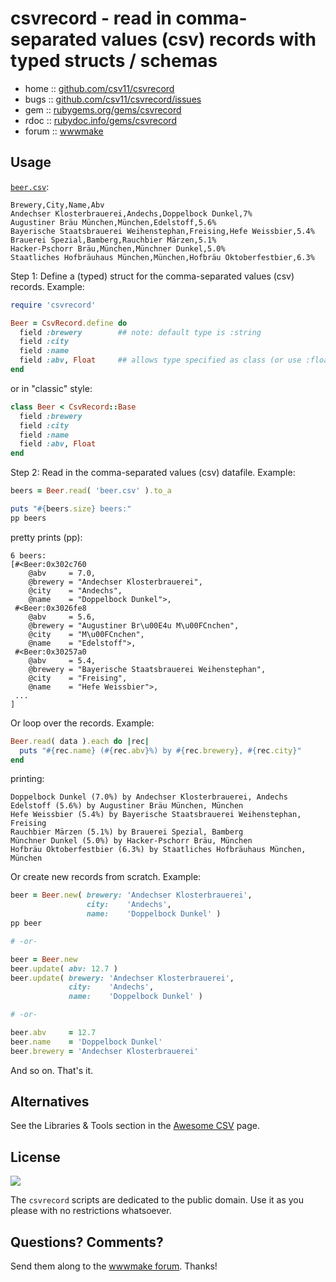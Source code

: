 # csvrecord - read in comma-separated values (csv) records with typed structs / schemas


* home  :: [github.com/csv11/csvrecord](https://github.com/csv11/csvrecord)
* bugs  :: [github.com/csv11/csvrecord/issues](https://github.com/csv11/csvrecord/issues)
* gem   :: [rubygems.org/gems/csvrecord](https://rubygems.org/gems/csvrecord)
* rdoc  :: [rubydoc.info/gems/csvrecord](http://rubydoc.info/gems/csvrecord)
* forum :: [wwwmake](http://groups.google.com/group/wwwmake)



## Usage

[`beer.csv`](test/data/beer.csv):

```
Brewery,City,Name,Abv
Andechser Klosterbrauerei,Andechs,Doppelbock Dunkel,7%
Augustiner Bräu München,München,Edelstoff,5.6%
Bayerische Staatsbrauerei Weihenstephan,Freising,Hefe Weissbier,5.4%
Brauerei Spezial,Bamberg,Rauchbier Märzen,5.1%
Hacker-Pschorr Bräu,München,Münchner Dunkel,5.0%
Staatliches Hofbräuhaus München,München,Hofbräu Oktoberfestbier,6.3%
```

Step 1: Define a (typed) struct for the comma-separated values (csv) records. Example:

```ruby
require 'csvrecord'

Beer = CsvRecord.define do
  field :brewery        ## note: default type is :string
  field :city
  field :name
  field :abv, Float     ## allows type specified as class (or use :float)
end
```

or in "classic" style:

```ruby
class Beer < CsvRecord::Base
  field :brewery
  field :city
  field :name
  field :abv, Float
end
```


Step 2: Read in the comma-separated values (csv) datafile. Example:

```ruby
beers = Beer.read( 'beer.csv' ).to_a

puts "#{beers.size} beers:"
pp beers
```

pretty prints (pp):

```
6 beers:
[#<Beer:0x302c760
    @abv     = 7.0,
    @brewery = "Andechser Klosterbrauerei",
    @city    = "Andechs",
    @name    = "Doppelbock Dunkel">,
 #<Beer:0x3026fe8
    @abv     = 5.6,
    @brewery = "Augustiner Br\u00E4u M\u00FCnchen",
    @city    = "M\u00FCnchen",
    @name    = "Edelstoff">,
 #<Beer:0x30257a0
    @abv     = 5.4,
    @brewery = "Bayerische Staatsbrauerei Weihenstephan",
    @city    = "Freising",
    @name    = "Hefe Weissbier">,
 ...
]
```

Or loop over the records. Example:

``` ruby
Beer.read( data ).each do |rec|
  puts "#{rec.name} (#{rec.abv}%) by #{rec.brewery}, #{rec.city}"
end
```

printing:

```
Doppelbock Dunkel (7.0%) by Andechser Klosterbrauerei, Andechs
Edelstoff (5.6%) by Augustiner Bräu München, München
Hefe Weissbier (5.4%) by Bayerische Staatsbrauerei Weihenstephan, Freising
Rauchbier Märzen (5.1%) by Brauerei Spezial, Bamberg
Münchner Dunkel (5.0%) by Hacker-Pschorr Bräu, München
Hofbräu Oktoberfestbier (6.3%) by Staatliches Hofbräuhaus München, München
```


Or create new records from scratch. Example:

``` ruby
beer = Beer.new( brewery: 'Andechser Klosterbrauerei',
                 city:    'Andechs',
                 name:    'Doppelbock Dunkel' )
pp beer

# -or-

beer = Beer.new
beer.update( abv: 12.7 )
beer.update( brewery: 'Andechser Klosterbrauerei',
             city:    'Andechs',
             name:    'Doppelbock Dunkel' )

# -or-

beer.abv     = 12.7
beer.name    = 'Doppelbock Dunkel'
beer.brewery = 'Andechser Klosterbrauerei'
```


And so on. That's it.



## Alternatives

See the Libraries & Tools section in the [Awesome CSV](https://github.com/csv11/awesome-csv#libraries--tools) page.


## License

![](https://publicdomainworks.github.io/buttons/zero88x31.png)

The `csvrecord` scripts are dedicated to the public domain.
Use it as you please with no restrictions whatsoever.

## Questions? Comments?

Send them along to the [wwwmake forum](http://groups.google.com/group/wwwmake).
Thanks!
